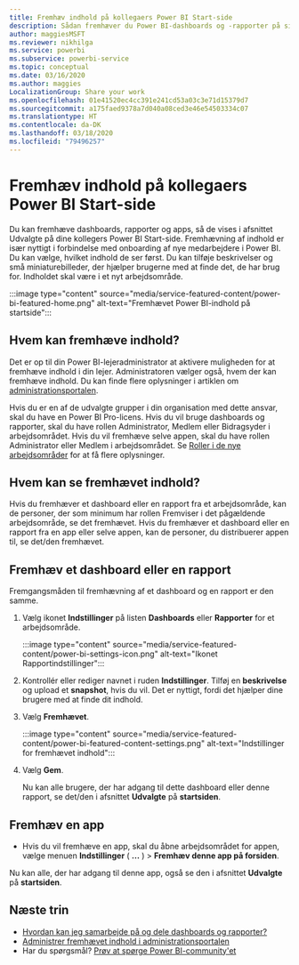 ```yaml
---
title: Fremhæv indhold på kollegaers Power BI Start-side
description: Sådan fremhæver du Power BI-dashboards og -rapporter på siden Power BI Start for kollegaer i din organisation.
author: maggiesMSFT
ms.reviewer: nikhilga
ms.service: powerbi
ms.subservice: powerbi-service
ms.topic: conceptual
ms.date: 03/16/2020
ms.author: maggies
LocalizationGroup: Share your work
ms.openlocfilehash: 01e41520ec4cc391e241cd53a03c3e71d15379d7
ms.sourcegitcommit: a175faed9378a7d040a08ced3e46e54503334c07
ms.translationtype: HT
ms.contentlocale: da-DK
ms.lasthandoff: 03/18/2020
ms.locfileid: "79496257"
---
```

# <a name="feature-content-on-colleagues-power-bi-home-page"></a>Fremhæv indhold på kollegaers Power BI Start-side

Du kan fremhæve dashboards, rapporter og apps, så de vises i afsnittet Udvalgte på dine kollegers Power BI Start-side. Fremhævning af indhold er især nyttigt i forbindelse med onboarding af nye medarbejdere i Power BI. Du kan vælge, hvilket indhold de ser først. Du kan tilføje beskrivelser og små miniaturebilleder, der hjælper brugerne med at finde det, de har brug for. Indholdet skal være i et nyt arbejdsområde.

:::image type="content" source="media/service-featured-content/power-bi-featured-home.png" alt-text="Fremhævet Power BI-indhold på startside":::

## <a name="who-can-feature-content"></a>Hvem kan fremhæve indhold?

Det er op til din Power BI-lejeradministrator at aktivere muligheden for at fremhæve indhold i din lejer. Administratoren vælger også, hvem der kan fremhæve indhold. Du kan finde flere oplysninger i artiklen om [administrationsportalen](../service-admin-portal.md#featured-content).

Hvis du er en af de udvalgte grupper i din organisation med dette ansvar, skal du have en Power BI Pro-licens. Hvis du vil bruge dashboards og rapporter, skal du have rollen Administrator, Medlem eller Bidragsyder i arbejdsområdet. Hvis du vil fremhæve selve appen, skal du have rollen Administrator eller Medlem i arbejdsområdet. Se [Roller i de nye arbejdsområder](../service-new-workspaces.md#roles-in-the-new-workspaces) for at få flere oplysninger.

## <a name="who-sees-featured-content"></a>Hvem kan se fremhævet indhold?

Hvis du fremhæver et dashboard eller en rapport fra et arbejdsområde, kan de personer, der som minimum har rollen Fremviser i det pågældende arbejdsområde, se det fremhævet. Hvis du fremhæver et dashboard eller en rapport fra en app eller selve appen, kan de personer, du distribuerer appen til, se det/den fremhævet.

## <a name="feature-a-dashboard-or-report"></a>Fremhæv et dashboard eller en rapport

Fremgangsmåden til fremhævning af et dashboard og en rapport er den samme.

1. Vælg ikonet **Indstillinger** på listen **Dashboards** eller **Rapporter** for et arbejdsområde.

    :::image type="content" source="media/service-featured-content/power-bi-settings-icon.png" alt-text="Ikonet Rapportindstillinger":::

2. Kontrollér eller rediger navnet i ruden **Indstillinger**. Tilføj en **beskrivelse** og upload et **snapshot**, hvis du vil. Det er nyttigt, fordi det hjælper dine brugere med at finde dit indhold.

3. Vælg **Fremhævet**.

    :::image type="content" source="media/service-featured-content/power-bi-featured-content-settings.png" alt-text="Indstillinger for fremhævet indhold":::

4. Vælg **Gem**.

    Nu kan alle brugere, der har adgang til dette dashboard eller denne rapport, se det/den i afsnittet **Udvalgte** på **startsiden**.

## <a name="feature-an-app"></a>Fremhæv en app

- Hvis du vil fremhæve en app, skal du åbne arbejdsområdet for appen, vælge menuen **Indstillinger** ( **...** ) > **Fremhæv denne app på forsiden**.

Nu kan alle, der har adgang til denne app, også se den i afsnittet **Udvalgte** på **startsiden**.

## <a name="next-steps"></a>Næste trin

* [Hvordan kan jeg samarbejde på og dele dashboards og rapporter?](../service-how-to-collaborate-distribute-dashboards-reports.md)
* [Administrer fremhævet indhold i administrationsportalen](../service-admin-portal.md#manage-featured-content)
* Har du spørgsmål? [Prøv at spørge Power BI-community'et](https://community.powerbi.com/)

